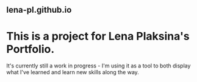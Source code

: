 ## lena-pl.github.io
# This is a project for Lena Plaksina's Portfolio.

It's currently still a work in progress - I'm using it as a tool to both display what I've learned and learn new skills along the way.
